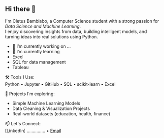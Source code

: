 ## Hi there 👋


I'm Cletus Bambiabo, a Computer Science student with a strong passion for *Data Science and Machine Learning*.  
I enjoy discovering insights from data, building intelligent models, and turning ideas into real solutions using Python.



- 🔭 I’m currently working on ...
- 🌱 I’m currently learning
- Excel  
- SQL for data management  
- Tableau

🛠 Tools I Use:  
Python • Jupyter • GitHub • SQL • scikit-learn • Excel

📌 Projects I'm exploring:  
- Simple Machine Learning Models  
- Data Cleaning & Visualization Projects  
- Real-world datasets (education, health, finance)

📫 Let's Connect:  
[LinkedIn] ............... • [Email](mailto:bambiabocletus@gmail.com)



